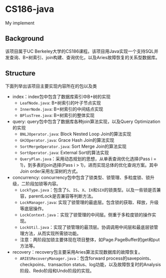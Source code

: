 # CS186-java
My implement
## Background
  该项目属于UC Berkeley大学的CS186课程。该项目用Java实现一个支持SQL并发查询、B+树索引、join构建、查询优化，以及Aries故障恢复的关系型数据库。
## Structure
下面列举出该项目主要实现内容所在的包以及类
* index：index包中包含了数据库索引中B+树的实现
    * ```LeafNode.java```: B+树索引的叶子节点实现
    * ```InnerNode.java```: B+树索引的中间结点实现
    * ```BPlusTree.java```: B+树索引的整体实现
* query: query包中包含了数据库各种join算法实现，以及Query Optimization的实现
    * ```BNLJOperator.java```: Block Nested Loop Join的算法实现
    * ```GHJOperator.java```: Grace Hash Join的算法实现
    * ```SortMergeOperator.java```: Sort Merge Join的算法实现
    * ```SortOperator.java```: External Sort的算法实现
    * ```QueryPlan.java```：采用动态规划的思想，从单表查询优化选择(Pass i = 1)，到多表的join选择(Pass i > 1)，进而实现总体的优化查询方案。其中Join order采用左深树的方式。
* concurrency: concurrency包中包含了锁类型、锁管理、多粒度锁、锁升级，二阶段加锁等内容。
    * ```LockType.java```：包含了```S```、```IS```、```X```、```IX```和```SIX```的锁类型。以及一些锁是否兼容，parentLock是否兼容等判断方法。
    * ```LockManager.java```: 实现了锁管理的最底层。包含锁的获取、释放，升级等底层操作。
    * ```LockContext.java```：实现了锁管理的中间层。侧重于多粒度锁的操作实现。
    * ```LockUtil.java```：实现了锁管理的最顶层。协调调用中间层和最底层锁管理方法，从而实现所需锁功能。
    * 注意：两阶段加锁主要体现在项目整体，如Page.PageBuffer的get和put方法等。
* recovery：recovery包主要采用Aries算法实现数据库的故障恢复。
   *  ```ARIESRecoveryManager.java```：包含forward process的savepoints、checkpoins、transaction status、log功能，以及故障恢复时的Analysis阶段、Redo阶段和Undo阶段的实现。
